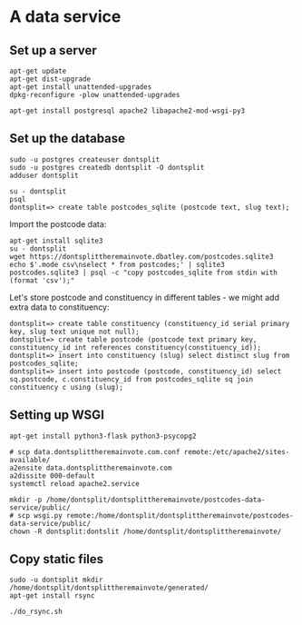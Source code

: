 # A data service

## Set up a server

```
apt-get update
apt-get dist-upgrade
apt-get install unattended-upgrades
dpkg-reconfigure -plow unattended-upgrades
```

```
apt-get install postgresql apache2 libapache2-mod-wsgi-py3
```

## Set up the database

```
sudo -u postgres createuser dontsplit
sudo -u postgres createdb dontsplit -O dontsplit
adduser dontsplit
```

```
su - dontsplit
psql
dontsplit=> create table postcodes_sqlite (postcode text, slug text);
```

Import the postcode data:

```
apt-get install sqlite3
su - dontsplit
wget https://dontsplittheremainvote.dbatley.com/postcodes.sqlite3
echo $'.mode csv\nselect * from postcodes;' | sqlite3 postcodes.sqlite3 | psql -c "copy postcodes_sqlite from stdin with (format 'csv');"
```

Let's store postcode and constituency in different tables - we might add extra data to constituency:

```
dontsplit=> create table constituency (constituency_id serial primary key, slug text unique not null);
dontsplit=> create table postcode (postcode text primary key, constituency_id int references constituency(constituency_id));
dontsplit=> insert into constituency (slug) select distinct slug from postcodes_sqlite;
dontsplit=> insert into postcode (postcode, constituency_id) select sq.postcode, c.constituency_id from postcodes_sqlite sq join constituency c using (slug);
```


## Setting up WSGI

```
apt-get install python3-flask python3-psycopg2
```

```
# scp data.dontsplittheremainvote.com.conf remote:/etc/apache2/sites-available/
a2ensite data.dontsplittheremainvote.com
a2dissite 000-default
systemctl reload apache2.service
```

```
mkdir -p /home/dontsplit/dontsplittheremainvote/postcodes-data-service/public/
# scp wsgi.py remote:/home/dontsplit/dontsplittheremainvote/postcodes-data-service/public/
chown -R dontsplit:dontslit /home/dontsplit/dontsplittheremainvote/
```

## Copy static files

```
sudo -u dontsplit mkdir /home/dontsplit/dontsplittheremainvote/generated/
apt-get install rsync
```

```
./do_rsync.sh
```
